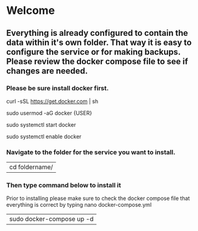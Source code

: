 # Welcome
## Everything is already configured to contain the data within it's own folder. That way it is easy to configure the service or for making backups. Please review the docker compose file to see if changes are needed. 


### Please be sure install docker first.

curl -sSL https://get.docker.com | sh

sudo usermod -aG docker {USER}

sudo systemctl start docker

sudo systemctl enable docker

### Navigate to the folder for the service you want to install.
<table><tr><td>cd foldername/</td></tr></table>

###  Then type command below to install it
Prior to installing please make sure to check the docker compose file that everything is correct by typing nano docker-compose.yml
<table><tr><td>sudo docker-compose up -d</td></tr></table>
